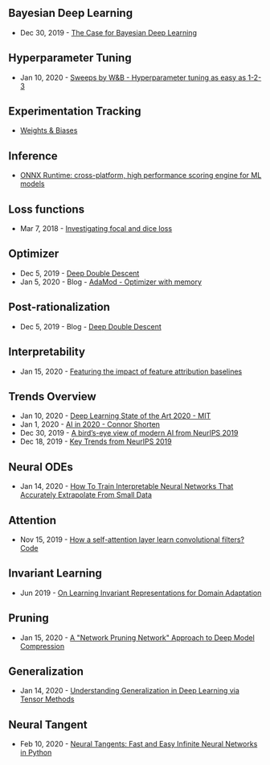 ## Bayesian Deep Learning
- Dec 30, 2019 - [The Case for Bayesian Deep Learning](https://cims.nyu.edu/~andrewgw/caseforbdl.pdf)

## Hyperparameter Tuning
- Jan 10, 2020 - [Sweeps by W&B - Hyperparameter tuning as easy as 1-2-3](https://www.wandb.com/articles/hyperparameter-tuning-as-easy-as-1-2-3)

## Experimentation Tracking
- [Weights & Biases](https://www.wandb.com/)

## Inference
- [ONNX Runtime: cross-platform, high performance scoring engine for ML models ](https://github.com/Microsoft/onnxruntime)

## Loss functions
- Mar 7, 2018 - [Investigating focal and dice loss](https://becominghuman.ai/investigating-focal-and-dice-loss-for-the-kaggle-2018-data-science-bowl-65fb9af4f36c)

## Optimizer
- Dec 5, 2019 - [Deep Double Descent](https://openai.com/blog/deep-double-descent/)
- Jan 5, 2020 - Blog - [AdaMod - Optimizer with memory](https://medium.com/@lessw/meet-adamod-a-new-deep-learning-optimizer-with-memory-f01e831b80bd)

## Post-rationalization
- Dec 5, 2019 - Blog - [Deep Double Descent](https://openai.com/blog/deep-double-descent/)

## Interpretability
- Jan 15, 2020 - [Featuring the impact of feature attribution baselines](https://distill.pub/2020/attribution-baselines/)

## Trends Overview
- Jan 10, 2020 - [Deep Learning State of the Art 2020 - MIT](https://www.youtube.com/watch?v=0VH1Lim8gL8)
- Jan 1, 2020 - [AI in 2020 - Connor Shorten](https://www.youtube.com/watch?v=6SWpN64Ivb4&feature=youtu.be)
- Dec 30, 2019 - [A bird’s-eye view of modern AI from NeurIPS 2019](https://alexkolchinski.com/2019/12/30/neurips-2019/)
- Dec 18, 2019 - [Key Trends from NeurIPS 2019](https://huyenchip.com/2019/12/18/key-trends-neurips-2019.html)

## Neural ODEs
- Jan 14, 2020 - [How To Train Interpretable Neural Networks That Accurately Extrapolate From Small Data](https://www.stochasticlifestyle.com/how-to-train-interpretable-neural-networks-that-accurately-extrapolate-from-small-data/)

## Attention
- Nov 15, 2019 - [How a self-attention layer learn convolutional filters?](http://jbcordonnier.com/posts/attention-cnn/) [Code](https://github.com/epfml/attention-cnn)

## Invariant Learning
- Jun 2019 - [On Learning Invariant Representations for Domain Adaptation](https://blog.ml.cmu.edu/2019/09/13/on-learning-invariant-representations-for-domain-adaptation/)

## Pruning
- Jan 15, 2020 - [A "Network Pruning Network" Approach to Deep Model Compression](https://arxiv.org/abs/2001.05545)

## Generalization
- Jan 14, 2020 - [Understanding Generalization in Deep Learning via Tensor Methods](https://arxiv.org/abs/2001.05070)


## Neural Tangent
- Feb 10, 2020 - [Neural Tangents: Fast and Easy Infinite Neural Networks in Python](https://arxiv.org/abs/1912.02803)
